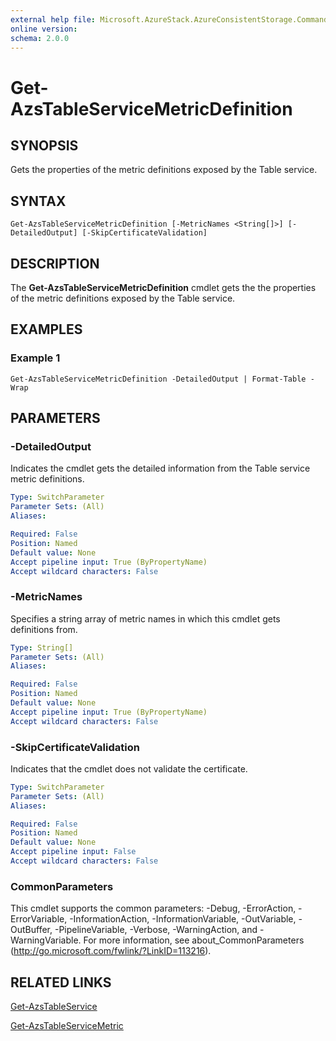 ```yaml
---
external help file: Microsoft.AzureStack.AzureConsistentStorage.Commands.dll-Help.xml
online version: 
schema: 2.0.0
---
```


# Get-AzsTableServiceMetricDefinition

## SYNOPSIS
Gets the properties of the metric definitions exposed by the Table service.

## SYNTAX

```
Get-AzsTableServiceMetricDefinition [-MetricNames <String[]>] [-DetailedOutput] [-SkipCertificateValidation]
```

## DESCRIPTION
The **Get-AzsTableServiceMetricDefinition** cmdlet gets the the properties of the metric definitions exposed by the Table service.

## EXAMPLES
### Example 1

```
Get-AzsTableServiceMetricDefinition -DetailedOutput | Format-Table -Wrap 
```

## PARAMETERS

### -DetailedOutput
Indicates the cmdlet gets the detailed information from the Table service metric definitions.

```yaml
Type: SwitchParameter
Parameter Sets: (All)
Aliases: 

Required: False
Position: Named
Default value: None
Accept pipeline input: True (ByPropertyName)
Accept wildcard characters: False
```

### -MetricNames
Specifies a string array of metric names in which this cmdlet gets definitions from.

```yaml
Type: String[]
Parameter Sets: (All)
Aliases: 

Required: False
Position: Named
Default value: None
Accept pipeline input: True (ByPropertyName)
Accept wildcard characters: False
```

### -SkipCertificateValidation
Indicates that the cmdlet does not validate the certificate.

```yaml
Type: SwitchParameter
Parameter Sets: (All)
Aliases: 

Required: False
Position: Named
Default value: None
Accept pipeline input: False
Accept wildcard characters: False
```

### CommonParameters
This cmdlet supports the common parameters: -Debug, -ErrorAction, -ErrorVariable, -InformationAction, -InformationVariable, -OutVariable, -OutBuffer, -PipelineVariable, -Verbose, -WarningAction, and -WarningVariable. For more information, see about_CommonParameters (http://go.microsoft.com/fwlink/?LinkID=113216).

## RELATED LINKS

[Get-AzsTableService](./Get-AzsTableService.md)

[Get-AzsTableServiceMetric](./Get-AzsTableServiceMetric.md)

